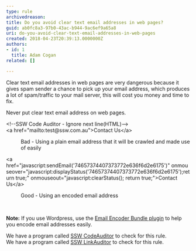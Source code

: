 ```yaml
---
type: rule
archivedreason: 
title: Do you avoid clear text email addresses in web pages?
guid: ab0fc8a3-97b0-43ac-b944-9ac6ef9a65a8
uri: do-you-avoid-clear-text-email-addresses-in-web-pages
created: 2018-04-23T20:39:13.0000000Z
authors:
- id: 1
  title: Adam Cogan
related: []

---
```



<p>Clear text email addresses in web pages are very dangerous because it gives spam sender a chance to pick up your email address, which produces a lot of spam/traffic to your mail server, this will cost you money and time to fix.</p><p>Never put clear text email address on web pages.</p><p class="ssw15-rteElement-CodeArea">&lt;!--SSW Code Auditor - Ignore next line(HTML)--&gt;&#160;<br>&lt;a href=&quot;mailto&#58;test@ssw.com.au&quot;&gt;Contact Us&lt;/a&gt;</p><dd class="ssw15-rteElement-FigureBad">Bad - Using a plain email address that it will be crawled and made use of easily​<br></dd><p class="ssw15-rteElement-CodeArea">​&lt;a href=&quot;javascript&#58;sendEmail('74657374407373772e636f6d2e6175')&quot;&#160;onmouseover=&quot;javascript&#58;displayStatus('74657374407373772e636f6d2e6175');return true;&quot;&#160;onmouseout=&quot;javascript&#58;clearStatus(); return true;&quot;&gt;Contact Us&lt;/a&gt;<br></p><dd class="ssw15-rteElement-FigureGood">Good - Using an encoded email address​​<br></dd><p><b><br></b></p><p><b>Note&#58;</b> If you use Wordpress, use the&#160;<a href="http&#58;//wordpress.org/extend/plugins/email-encoder-bundle">Email Encoder Bundle plugin</a>&#160;to help you encode email addresses easily.</p><p class="ssw15-rteElement-YellowBorderBox">We have a program called&#160;<a href="https&#58;//www.ssw.com.au/ssw/CodeAuditor/">SSW CodeAuditor</a>&#160;to check for this rule.​<br>We have a program called&#160;<a href="https&#58;//www.ssw.com.au/ssw/LinkAuditor/">SSW Link​Auditor</a>&#160;to check for this rule.​<br></p><br>
<br><excerpt class='endintro'></excerpt><br>



